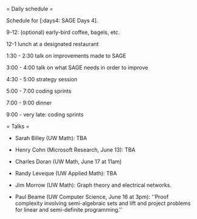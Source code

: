 = Daily schedule =

Schedule for [:days4: SAGE Days 4].

9-12: (optional) early-bird coffee, bagels, etc.

12-1 lunch at a designated restaurant

1:30 - 2:30 talk on improvements made to SAGE

3:00 - 4:00 talk on what SAGE needs in order to improve

4:30 - 5:00 strategy session

5:00 - 7:00 coding sprints

7:00 - 9:00 dinner

9:00 - very late:  coding sprints

= Talks =

 * Sarah Billey (UW Math): TBA

 * Henry Cohn (Microsoft Research, June 13): TBA

 * Charles Doran (UW Math, June 17 at 11am)

 * Randy Leveque (UW Applied Math): TBA

 * Jim Morrow (UW Math): Graph theory and electrical networks.

 * Paul Beame (UW Computer Science, June 16 at 3pm): ''Proof complexity involving semi-algebraic sets and lift and project problems for linear and semi-definite programming.''
